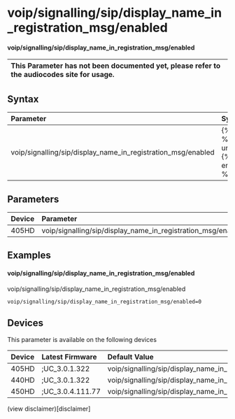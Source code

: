 ﻿---
description: voip/signalling/sip/display_name_in_registration_msg/enabled
search:
    keywords: ['voip','signalling','sip','display_name_in_registration_msg','enabled']
---

# voip/signalling/sip/display_name_in_registration_msg/enabled

#### voip/signalling/sip/display_name_in_registration_msg/enabled


| This Parameter has not been documented yet, please refer to the audiocodes site for usage.  |
| :--- |

## Syntax
| Parameter | Syntax |
| :--- | :--- |
|voip/signalling/sip/display_name_in_registration_msg/enabled | {% raw %} undefined {% endraw %} |

## Parameters
|Device|Parameter|value|Description|
|:---|:---|:---|:---|
| 405HD | voip/signalling/sip/display_name_in_registration_msg/enabled |  |  |

## Examples
#### voip/signalling/sip/display_name_in_registration_msg/enabled

voip/signalling/sip/display_name_in_registration_msg/enabled

```
voip/signalling/sip/display_name_in_registration_msg/enabled=0
```

## Devices
This parameter is available on the following devices

| Device | Latest Firmware | Default Value |
|:---|:---|:---|
| 405HD | ;UC_3.0.1.322 | voip/signalling/sip/display_name_in_registration_msg/enabled=0 
| 440HD | ;UC_3.0.1.322 | voip/signalling/sip/display_name_in_registration_msg/enabled=0 
| 450HD | ;UC_3.0.4.111.77 | voip/signalling/sip/display_name_in_registration_msg/enabled=0 

(view disclaimer)[disclaimer]
